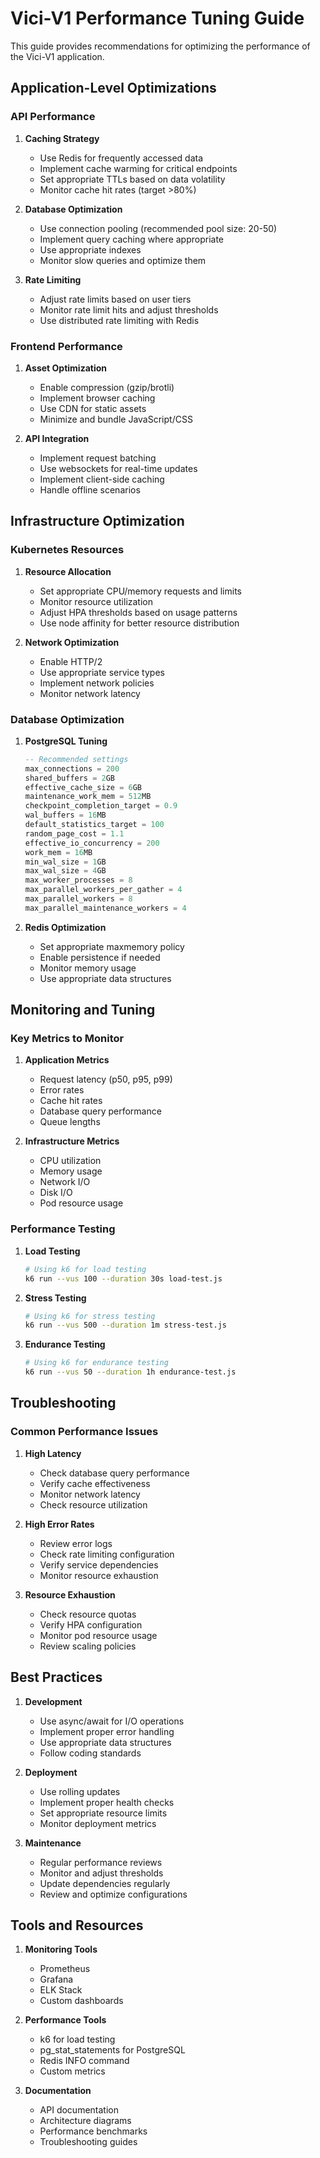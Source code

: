 # Vici-V1 Performance Tuning Guide

This guide provides recommendations for optimizing the performance of the Vici-V1 application.

## Application-Level Optimizations

### API Performance

1. **Caching Strategy**
   - Use Redis for frequently accessed data
   - Implement cache warming for critical endpoints
   - Set appropriate TTLs based on data volatility
   - Monitor cache hit rates (target >80%)

2. **Database Optimization**
   - Use connection pooling (recommended pool size: 20-50)
   - Implement query caching where appropriate
   - Use appropriate indexes
   - Monitor slow queries and optimize them

3. **Rate Limiting**
   - Adjust rate limits based on user tiers
   - Monitor rate limit hits and adjust thresholds
   - Use distributed rate limiting with Redis

### Frontend Performance

1. **Asset Optimization**
   - Enable compression (gzip/brotli)
   - Implement browser caching
   - Use CDN for static assets
   - Minimize and bundle JavaScript/CSS

2. **API Integration**
   - Implement request batching
   - Use websockets for real-time updates
   - Implement client-side caching
   - Handle offline scenarios

## Infrastructure Optimization

### Kubernetes Resources

1. **Resource Allocation**
   - Set appropriate CPU/memory requests and limits
   - Monitor resource utilization
   - Adjust HPA thresholds based on usage patterns
   - Use node affinity for better resource distribution

2. **Network Optimization**
   - Enable HTTP/2
   - Use appropriate service types
   - Implement network policies
   - Monitor network latency

### Database Optimization

1. **PostgreSQL Tuning**
   ```sql
   -- Recommended settings
   max_connections = 200
   shared_buffers = 2GB
   effective_cache_size = 6GB
   maintenance_work_mem = 512MB
   checkpoint_completion_target = 0.9
   wal_buffers = 16MB
   default_statistics_target = 100
   random_page_cost = 1.1
   effective_io_concurrency = 200
   work_mem = 16MB
   min_wal_size = 1GB
   max_wal_size = 4GB
   max_worker_processes = 8
   max_parallel_workers_per_gather = 4
   max_parallel_workers = 8
   max_parallel_maintenance_workers = 4
   ```

2. **Redis Optimization**
   - Set appropriate maxmemory policy
   - Enable persistence if needed
   - Monitor memory usage
   - Use appropriate data structures

## Monitoring and Tuning

### Key Metrics to Monitor

1. **Application Metrics**
   - Request latency (p50, p95, p99)
   - Error rates
   - Cache hit rates
   - Database query performance
   - Queue lengths

2. **Infrastructure Metrics**
   - CPU utilization
   - Memory usage
   - Network I/O
   - Disk I/O
   - Pod resource usage

### Performance Testing

1. **Load Testing**
   ```bash
   # Using k6 for load testing
   k6 run --vus 100 --duration 30s load-test.js
   ```

2. **Stress Testing**
   ```bash
   # Using k6 for stress testing
   k6 run --vus 500 --duration 1m stress-test.js
   ```

3. **Endurance Testing**
   ```bash
   # Using k6 for endurance testing
   k6 run --vus 50 --duration 1h endurance-test.js
   ```

## Troubleshooting

### Common Performance Issues

1. **High Latency**
   - Check database query performance
   - Verify cache effectiveness
   - Monitor network latency
   - Check resource utilization

2. **High Error Rates**
   - Review error logs
   - Check rate limiting configuration
   - Verify service dependencies
   - Monitor resource exhaustion

3. **Resource Exhaustion**
   - Check resource quotas
   - Verify HPA configuration
   - Monitor pod resource usage
   - Review scaling policies

## Best Practices

1. **Development**
   - Use async/await for I/O operations
   - Implement proper error handling
   - Use appropriate data structures
   - Follow coding standards

2. **Deployment**
   - Use rolling updates
   - Implement proper health checks
   - Set appropriate resource limits
   - Monitor deployment metrics

3. **Maintenance**
   - Regular performance reviews
   - Monitor and adjust thresholds
   - Update dependencies regularly
   - Review and optimize configurations

## Tools and Resources

1. **Monitoring Tools**
   - Prometheus
   - Grafana
   - ELK Stack
   - Custom dashboards

2. **Performance Tools**
   - k6 for load testing
   - pg_stat_statements for PostgreSQL
   - Redis INFO command
   - Custom metrics

3. **Documentation**
   - API documentation
   - Architecture diagrams
   - Performance benchmarks
   - Troubleshooting guides 
